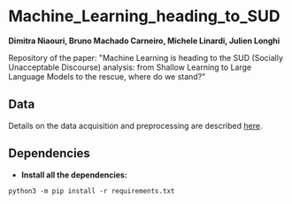 # Machine_Learning_heading_to_SUD
**Dimitra Niaouri, Bruno Machado Carneiro, Michele Linardi, Julien Longhi**

Repository of the paper: "Machine Learning is heading to the SUD (Socially Unacceptable Discourse) analysis: from Shallow Learning to Large Language Models to the rescue, where do we stand?" 

## Data

Details on the data acquisition and preprocessing are described [here](data/data.md).


## Dependencies  

* **Install all the dependencies:**  
```
python3 -m pip install -r requirements.txt
```
